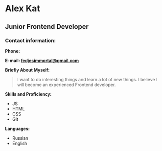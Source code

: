 
# Alex Kat #
## Junior Frontend Developer ##

### Contact information: ###

**Phone:**

**E-mail: fedjesimmortal@gmail.com**

**Briefly About Myself:**

>I want to do interesting things and learn a lot of new things.
>I believe I will become an experienced Frontend developer.


**Skills and Proficiency:**

* JS
* HTML
* CSS
* Git




**Languages:**
* Russian
* English